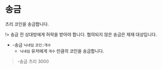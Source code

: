 # 송금

츠리 코인을 송금합니다.

!> 송금 전 상대방에게 허락을 받아야 합니다. 협의되지 않은 송금은 제재 대상입니다.

- -송금 `닉네임` `코인:개수`
  - `닉네임` 유저에게 `개수` 만큼의 코인을 송금합니다.

> -송금 츠리 3000